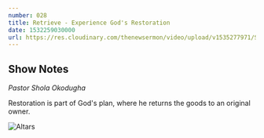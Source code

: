 ```yaml
---
number: 028
title: Retrieve - Experience God's Restoration
date: 1532259030000
url: https://res.cloudinary.com/thenewsermon/video/upload/v1535277971/Sunday_Service_22..07.18_-_Pastot_Shola_Okodugha_-_Retrieve.mp3
---
```


## Show Notes
_Pastor Shola Okodugha_

Restoration is part of God's plan, where he returns the goods to an original owner.

![Altars](https://res.cloudinary.com/thenewsermon/image/upload/v1536165213/sermon%20display%20pictures/altars.jpg)
